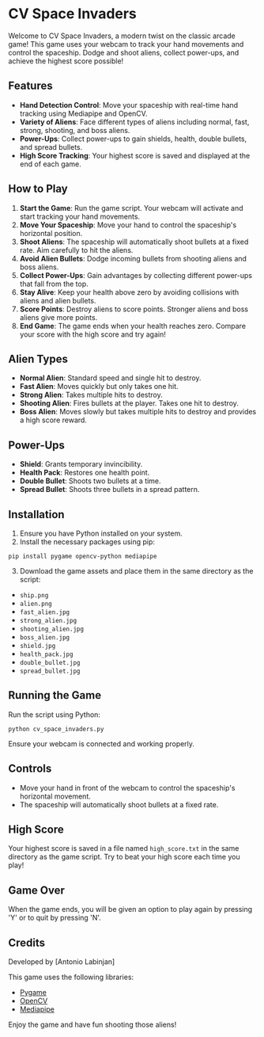 # CV Space Invaders

Welcome to CV Space Invaders, a modern twist on the classic arcade game! This game uses your webcam to track your hand movements and control the spaceship. Dodge and shoot aliens, collect power-ups, and achieve the highest score possible!

## Features

- **Hand Detection Control**: Move your spaceship with real-time hand tracking using Mediapipe and OpenCV.
- **Variety of Aliens**: Face different types of aliens including normal, fast, strong, shooting, and boss aliens.
- **Power-Ups**: Collect power-ups to gain shields, health, double bullets, and spread bullets.
- **High Score Tracking**: Your highest score is saved and displayed at the end of each game.

## How to Play

1. **Start the Game**: Run the game script. Your webcam will activate and start tracking your hand movements.
2. **Move Your Spaceship**: Move your hand to control the spaceship's horizontal position.
3. **Shoot Aliens**: The spaceship will automatically shoot bullets at a fixed rate. Aim carefully to hit the aliens.
4. **Avoid Alien Bullets**: Dodge incoming bullets from shooting aliens and boss aliens.
5. **Collect Power-Ups**: Gain advantages by collecting different power-ups that fall from the top.
6. **Stay Alive**: Keep your health above zero by avoiding collisions with aliens and alien bullets.
7. **Score Points**: Destroy aliens to score points. Stronger aliens and boss aliens give more points.
8. **End Game**: The game ends when your health reaches zero. Compare your score with the high score and try again!

## Alien Types

- **Normal Alien**: Standard speed and single hit to destroy.
- **Fast Alien**: Moves quickly but only takes one hit.
- **Strong Alien**: Takes multiple hits to destroy.
- **Shooting Alien**: Fires bullets at the player. Takes one hit to destroy.
- **Boss Alien**: Moves slowly but takes multiple hits to destroy and provides a high score reward.

## Power-Ups

- **Shield**: Grants temporary invincibility.
- **Health Pack**: Restores one health point.
- **Double Bullet**: Shoots two bullets at a time.
- **Spread Bullet**: Shoots three bullets in a spread pattern.

## Installation

1. Ensure you have Python installed on your system.
2. Install the necessary packages using pip:

```
pip install pygame opencv-python mediapipe
```

3. Download the game assets and place them in the same directory as the script:

- `ship.png`
- `alien.png`
- `fast_alien.jpg`
- `strong_alien.jpg`
- `shooting_alien.jpg`
- `boss_alien.jpg`
- `shield.jpg`
- `health_pack.jpg`
- `double_bullet.jpg`
- `spread_bullet.jpg`

## Running the Game

Run the script using Python:

```
python cv_space_invaders.py
```

Ensure your webcam is connected and working properly.

## Controls

- Move your hand in front of the webcam to control the spaceship's horizontal movement.
- The spaceship will automatically shoot bullets at a fixed rate.

## High Score

Your highest score is saved in a file named `high_score.txt` in the same directory as the game script. Try to beat your high score each time you play!

## Game Over

When the game ends, you will be given an option to play again by pressing 'Y' or to quit by pressing 'N'.

## Credits

Developed by [Antonio Labinjan]

This game uses the following libraries:

- [Pygame](https://www.pygame.org/)
- [OpenCV](https://opencv.org/)
- [Mediapipe](https://mediapipe.dev/)

Enjoy the game and have fun shooting those aliens!
